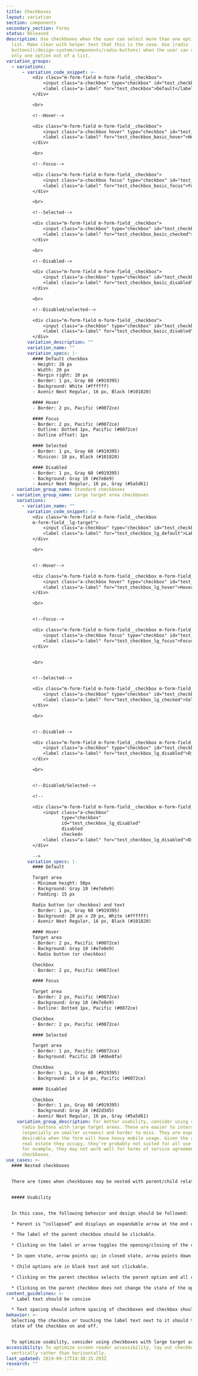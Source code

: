 ```yaml
---
title: Checkboxes
layout: variation
section: components
secondary_section: Forms
status: Released
description: Use checkboxes when the user can select more than one option from a
  list. Make clear with helper text that this is the case. Use [radio
  buttons](/design-system/components/radio-buttons) when the user can choose
  only one option out of a list.
variation_groups:
  - variations:
      - variation_code_snippet: >-
          <div class="m-form-field m-form-field__checkbox">
              <input class="a-checkbox" type="checkbox" id="test_checkbox">
              <label class="a-label" for="test_checkbox">Default</label>
          </div>

          <br>

          <!--Hover-->

          <div class="m-form-field m-form-field__checkbox">
              <input class="a-checkbox hover" type="checkbox" id="test_checkbox_basic_hover">
              <label class="a-label" for="test_checkbox_basic_hover">Hover</label>
          </div>

          <br>

          <!--Focus-->

          <div class="m-form-field m-form-field__checkbox">
              <input class="a-checkbox focus" type="checkbox" id="test_checkbox_basic_focus">
              <label class="a-label" for="test_checkbox_basic_focus">Focus</label>
          </div>

          <br>

          <!--Selected-->

          <div class="m-form-field m-form-field__checkbox">
              <input class="a-checkbox" type="checkbox" id="test_checkbox_basic_checked" checked>
              <label class="a-label" for="test_checkbox_basic_checked">Selected</label>
          </div>

          <br>

          <!--Disabled-->

          <div class="m-form-field m-form-field__checkbox">
              <input class="a-checkbox" type="checkbox" id="test_checkbox_basic_disabled" disabled>
              <label class="a-label" for="test_checkbox_basic_disabled">Disabled</label>
          </div>

          <br>

          <!--Disabled/selected-->

          <div class="m-form-field m-form-field__checkbox">
              <input class="a-checkbox" type="checkbox" id="test_checkbox_basic_disabled" disabled checked>
              <label class="a-label" for="test_checkbox_basic_disabled">Disabled/selected</label>
          </div>
        variation_description: ""
        variation_name: ""
        variation_specs: |-
          #### Default checkbox 
          - Height: 20 px
          - Width: 20 px
          - Margin right: 10 px
          - Border: 1 px, Gray 60 (#919395)
          - Background: White (#ffffff)
          - Avenir Next Regular, 16 px, Black (#101820)

          #### Hover
          - Border: 2 px, Pacific (#0072ce)

          #### Focus
          - Border: 2 px, Pacific (#0072ce)
          - Outline: Dotted 1px, Pacific (#0072ce)
          - Outline offset: 1px

          #### Selected
          - Border: 1 px, Gray 60 (#919395)
          - Minicon: 18 px, Black (#101820)

          #### Disabled
          - Border: 1 px, Gray 60 (#919395)
          - Background: Gray 10 (#e7e8e9)
          - Avenir Next Regular, 16 px, Gray (#5a5d61)
    variation_group_name: Standard checkboxes
  - variation_group_name: Large target area checkboxes
    variations:
      - variation_name: ""
        variation_code_snippet: >-
          <div class="m-form-field m-form-field__checkbox
          m-form-field__lg-target">
              <input class="a-checkbox" type="checkbox" id="test_checkbox_lg_default">
              <label class="a-label" for="test_checkbox_lg_default">Label</label>
          </div>

          <br>


          <!--Hover-->

          <div class="m-form-field m-form-field__checkbox m-form-field__lg-target">
              <input class="a-checkbox hover" type="checkbox" id="test_checkbox_lg_hover">
              <label class="a-label" for="test_checkbox_lg_hover">Hover</label>
          </div>

          <br>


          <!--Focus-->

          <div class="m-form-field m-form-field__checkbox m-form-field__lg-target">
              <input class="a-checkbox focus" type="checkbox" id="test_checkbox_lg_focus">
              <label class="a-label" for="test_checkbox_lg_focus">Focus</label>
          </div>


          <br>


          <!--Selected-->

          <div class="m-form-field m-form-field__checkbox m-form-field__lg-target">
              <input class="a-checkbox" type="checkbox" id="test_checkbox_lg_checked" checked>
              <label class="a-label" for="test_checkbox_lg_checked">Selected</label>
          </div>

          <br>


          <!--Disabled-->

          <div class="m-form-field m-form-field__checkbox m-form-field__lg-target">
              <input class="a-checkbox" type="checkbox" id="test_checkbox_lg_disabled" disabled>
              <label class="a-label" for="test_checkbox_lg_disabled">Disabled</label>
          </div>

          <br>


          <!--Disabled/Selected-->

          <!--

          <div class="m-form-field m-form-field__checkbox m-form-field__lg-target">
              <input class="a-checkbox"
                     type="checkbox"
                     id="test_checkbox_lg_disabled"
                     disabled
                     checked>
              <label class="a-label" for="test_checkbox_lg_disabled">Disabled/Selected</label>
          </div>

          -->
        variation_specs: |-
          #### Default

          Target area
          - Minimum height: 50px
          - Background: Gray 10 (#e7e8e9)
          - Padding: 15 px

          Radio button (or checkbox) and text
          - Border: 1 px, Gray 60 (#919395)
          - Background: 20 px x 20 px, White (#ffffff)
          - Avenir Next Regular, 16 px, Black (#101820)

          #### Hover
          Target area
          - Border: 2 px, Pacific (#0072ce)
          - Background: Gray 10 (#e7e8e9)
          - Radio button (or checkbox)

          Checkbox
          - Border: 2 px, Pacific (#0072ce)

          #### Focus

          Target area
          - Border: 2 px, Pacific (#0072ce)
          - Background: Gray 10 (#e7e8e9)
          - Outline: Dotted 1px, Pacific (#0072ce)

          Checkbox
          - Border: 2 px, Pacific (#0072ce)

          #### Selected

          Target area
          - Border: 1 px, Pacific (#0072ce)
          - Background: Pacific 20 (#d6e8fa)

          Checkbox
          - Border: 1 px, Gray 60 (#919395)
          - Background: 14 x 14 px, Pacific (#0072ce)

          #### Disabled

          Checkbox
          - Border: 1 px, Gray 60 (#919395)
          - Background: Gray 20 (#d2d3d5)
          - Avenir Next Regular, 16 px, Gray (#5a5d61)
    variation_group_description: For better usability, consider using checkboxes and
      radio buttons with large target areas. These are easier to interact with
      (especially on smaller screens) and harder to miss. They are especially
      desirable when the form will have heavy mobile usage. Given the amount of
      real estate they occupy, they’re probably not suited for all use cases;
      for example, they may not work well for terms of service agreement
      checkboxes.
use_cases: >-
  #### Nested checkboxes


  There are times when checkboxes may be nested with parent/child relationships. This is common when used within filter interactions.


  ##### Usability


  In this case, the following behavior and design should be followed:

  * Parent is “collapsed” and displays an expandable arrow at the end of the text.

  * The label of the parent checkbox should be clickable.

  * Clicking on the label or arrow toggles the opening/closing of the child options.

  * In open state, arrow points up; in closed state, arrow points down.

  * Child options are in black text and not clickable.

  * Clicking on the parent checkbox selects the parent option and all child options.

  * Clicking on the parent checkbox does not change the state of the open/close expansion (if it’s checked with the children expanded, it stays expanded, for instance).
content_guidelines: >-
  * Label text should be concise

  * Text spacing should inform spacing of checkboxes and checkbox should be vertically centered with the first line of text in an option.
behavior: >-
  Selecting the checkbox or touching the label text next to it should toggle the
  state of the checkbox on and off.


  To optimize usability, consider using checkboxes with large target areas. If these won’t fit into the design and the default style shown below is used, make sure the target area is at least 45 x 45px and that it includes the text label.
accessibility: To optimize screen reader accessibility, lay out checkboxes
  vertically rather than horizontally.
last_updated: 2019-09-17T14:30:15.293Z
research: ""
---
```

